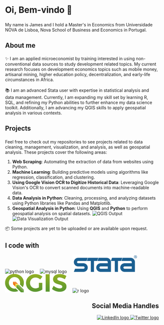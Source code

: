 <h1 align="left">Oi, Bem-vindo 👋  </h1>

###

<p align="left">My name is James and I hold a Master's in Economics from Universidade NOVA de Lisboa, Nova School of Business and Economics in Portugal.</p>

###

<h2 align="left">About me</h2>

###

<p align="left">✨ I am an applied microeconomist by training interested in using non-conventional data sources to study development related topics. My current research focuses on development economics topics such as mobile money, artisanal mining, higher education policy, decentralization, and early-life circumstances in Africa.<br><br>📚 
I am an advanced Stata user with expertise in statistical analysis and data management. Currently, I am expanding my skill set by learning R, SQL, and refining my Python abilities to further enhance my data science toolkit. Additionally, I am advancing my QGIS skills to apply geospatial analysis in various contexts.</p>


###

<h2 align="left">Projects</h2>

###

Feel free to check out my repositories to see projects related to data cleaning, management, visualization, and analysis, as well as geospatial analysis. These projects cover the following areas:

1. **Web Scraping**: Automating the extraction of data from websites using Python.
2. **Machine Learning**: Building predictive models using algorithms like regression, classification, and clustering.
3. **Using Google Vision OCR to Digitize Historical Data**: Leveraging Google Vision's OCR to convert scanned documents into machine-readable data.
4. **Data Analysis in Python**: Cleaning, processing, and analyzing datasets using Python libraries like Pandas and Matplotlib.
6. **Geospatial Analysis in Python**: Using **QGIS** and **Python** to perform geospatial analysis on spatial datasets.
 ![QGIS Output](https://raw.githubusercontent.com/Jamesahabyona/jamesahabyona.github.io/master/images/web_scraping_output.png)
![Data Visualization Output](https://raw.githubusercontent.com/Jamesahabyona/jamesahabyona.github.io/master/images/web_scraping_output.png)
 
📦 Some projects are yet to be uploaded or are available upon request.

###

<h2 align="left">I code with</h2>

<div align="left">
 <img src="https://cdn.jsdelivr.net/gh/devicons/devicon/icons/python/python-original.svg" height="60" alt="python logo" />
<img width="12" />
<img src="https://cdn.jsdelivr.net/gh/devicons/devicon/icons/mysql/mysql-original.svg" height="60" alt="mysql logo" />
<img width="12" />
<img src="https://raw.githubusercontent.com/Jamesahabyona/jamesahabyona.github.io/master/Stata_logo_med_blue.png" height="60" alt="stata logo" />
<img width="12" />
 <img src="https://raw.githubusercontent.com/Jamesahabyona/jamesahabyona.github.io/master/QGIS_logo%2C_2017.svg.png" height="60" alt="qgis logo" />
<img width="12" />
<img src="https://cdn.jsdelivr.net/gh/devicons/devicon/icons/r/r-original.svg" height="60" alt="r logo" />

</div>

###
<h2 align="right">Social Media Handles </h2>

<div align="right">
  <a href="https://linkedin.com/in/james-ahabyona-236b81129/" target="_blank">
  <img src="https://raw.githubusercontent.com/maurodesouza/profile-readme-generator/master/src/assets/icons/social/linkedin/default.svg" width="52" height="40" alt="LinkedIn logo" />
</a>
<a href="https://x.com/a_ha256" target="_blank">
  <img src="https://raw.githubusercontent.com/maurodesouza/profile-readme-generator/master/src/assets/icons/social/twitter/default.svg" width="52" height="40" alt="Twitter logo" />
</a>

</div>

###
